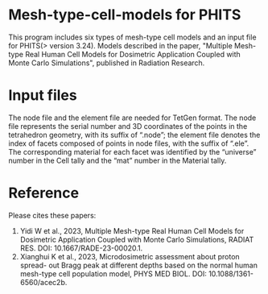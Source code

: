 # Mesh-type-cell-models for PHITS
This program includes six types of mesh-type cell models and an input file for PHITS(> version 3.24).
Models described in the paper, "Multiple Mesh-type Real Human Cell Models for Dosimetric Application Coupled with Monte Carlo Simulations", published in Radiation Research.

# Input files
The node file and the element file are needed for TetGen format. 
The node file represents the serial number and 3D coordinates of the points in the tetrahedron geometry, with its suffix of “.node”; the element file denotes the index of facets composed of points in node files, with the suffix of “.ele”. The corresponding material for each facet was identified by the “universe” number in the Cell tally and the “mat” number in the Material tally.



# Reference
Please cites these papers:
1. Yidi W et al., 2023, Multiple Mesh-type Real Human Cell Models for Dosimetric Application Coupled with Monte Carlo Simulations, RADIAT RES. DOI: 10.1667/RADE-23-00020.1.
2. Xianghui K et al., 2023, Microdosimetric assessment about proton spread- out Bragg peak at different depths based on the normal human mesh-type cell population model, PHYS MED BIOL. DOI: 10.1088/1361-6560/acec2b.
